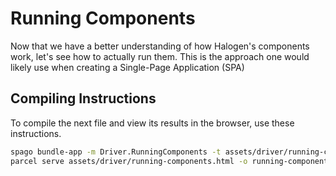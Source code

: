 # Running Components

Now that we have a better understanding of how Halogen's components work, let's see how to actually run them. This is the approach one would likely use when creating a Single-Page Application (SPA)

## Compiling Instructions

To compile the next file and view its results in the browser, use these instructions.

```bash
spago bundle-app -m Driver.RunningComponents -t assets/driver/running-components.js
parcel serve assets/driver/running-components.html -o running-components--parcelified.html --open
```
